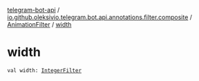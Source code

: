 [telegram-bot-api](../../index.md) / [io.github.oleksivio.telegram.bot.api.annotations.filter.composite](../index.md) / [AnimationFilter](index.md) / [width](./width.md)

# width

`val width: `[`IntegerFilter`](../../io.github.oleksivio.telegram.bot.api.annotations.filter.primitive/-integer-filter/index.md)